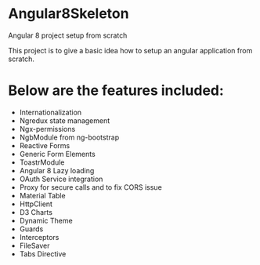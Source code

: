 # Angular8Skeleton
Angular 8 project setup from scratch


This project is to give a basic idea how to setup an angular application from scratch.

# Below are the features included:

* Internationalization
* Ngredux state management 
* Ngx-permissions 
* NgbModule from ng-bootstrap 
* Reactive Forms 
* Generic Form Elements
* ToastrModule 
* Angular 8 Lazy loading 
* OAuth Service integration 
* Proxy for secure calls and to fix CORS issue 
* Material Table 
* HttpClient 
* D3 Charts 
* Dynamic Theme 
* Guards 
* Interceptors 
* FileSaver 
* Tabs Directive
